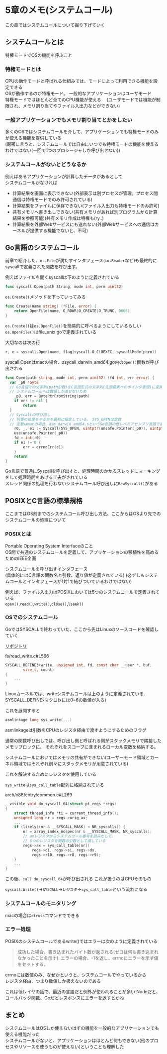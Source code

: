 # 5章のメモ(システムコール)

この章ではシステムコールについて掘り下げていく

## システムコールとは

特権モードでOSの機能を呼ぶこと

### 特権モードとは

CPUの動作モードと呼ばれる仕組みでは、モードによって利用できる機能を設定できる  
OSが動作するのが特権モード。 一般的なアプリケーションはユーザモード  
特権モードではほとんど全てのCPU機能が使える　 
(ユーザモードでは機能が制限され、メモリ割り当てやファイル入出力などができない)

### 一般アプリケーションでもメモリ割り当てとかをしたい

多くのOSではシステムコールを介して、アプリケーションでも特権モードのみが使える機能を提供している  
(厳密に言うと、システムコールでは自由にいつでも特権モードの機能を使えるわけではない(一回で1つのプロシージャしか呼び出せない))

### システムコールがないとどうなるか

例えばあるアプリケーションが計算したデータがあるとして  
システムコールがなければ

* 計算結果を画面に表示できない(外部表示は別プロセスが管理。プロセス間通信は特権モードでのみ許可されている)
* 計算結果をファイルに保存できない(ファイル入出力も特権モードのみ許可)
* 共有メモリへ書き出しできない(共有メモリがあれば別プログラムから計算結果を参照可能)(共有メモリ作成は特権も(ry..)
* 計算結果を外部Webサービスにも送れない(外部Webサービスへの通信はカーネルが提供する機能でないと、不可)

## Go言語のシステムコール

前章で紹介した、`os.File`が満たすインタフェース(`io.Reader`など)も最終的にsyscallで定義された関数を呼び出す。

例えばファイルを開くsyscallは下のように定義されている

```Go
func syscall.Open(path String, mode int, perm uint32)
```

`os.Create()`メソッドを下っていってみる

```Go
func Create(name string) (*File, error) {
	return OpenFile(name, O_RDWR|O_CREATE|O_TRUNC, 0666)
}
```

`os.Create()`は`os.OpenFile()`を簡易的に呼べるようにしているらしい  
`os.OpenFile()`はfile_unix.goで定義されている  

大切なのは次の行

```Go
r, e = syscall.Open(name, flag|syscall.O_CLOEXEC, syscallMode(perm))
```

syscall.Openはmacの場合、zsycall_darwin_amd64.go内の`Open()`関数が呼び出される

```Go
func Open(path string, mode int, perm uint32) (fd int, err error) {
  var _p0 *byte
  // Go言語での文字列(path引数)をC言語形式の文字列(先頭要素へのポインタ表現)に変換
  // システムコールへは数値しか渡せないため
	_p0, err = BytePtrFromString(path)
	if err != nil {
		return
  }
  // Syscallの呼び出し
  // 何番の処理をやるかを最初に指定している。 SYS_OPENは定数
  // 定数はmacの場合、asm_darwin_amd64.sというGo言語の低レベルアセンブリ言語で書かれたコードで定義されている。これ以降はOS側での処理になる
	r0, _, e1 := Syscall(SYS_OPEN, uintptr(unsafe.Pointer(_p0)), uintptr(mode), uintptr(perm))
	use(unsafe.Pointer(_p0))
	fd = int(r0)
	if e1 != 0 {
		err = errnoErr(e1)
	}
	return
}
```

Go言語で普通にSyscallを呼び出すと、処理時間のかかるスレッドにマーキングをして処理時間をあげる工夫がされている  
スレッド関係の処理を行わないシステムコール呼び出しに`RawSyscall()`がある

## POSIXとC言語の標準規格

ここまではOS前までのシステムコール呼び出し方法、ここからはOSより先でのシステムコールの処理について

### POSIXとは

Portable Operating System Interfaceのこと  
OS間で共通のシステムコールを定義して、アプリケーションの移植性を高めるためのIEEE企画

システムコールを呼び出すインタフェース  
(具体的にはC言語の関数名と引数、返り値が定義されている)
(必ずしもシステムコールとインタフェースが1対1で結びついているわけではない)

例えば、ファイル入出力はPOSIXにおいては5つのシステムコールで定義されている  
`open()`,`read()`,`write()`,`close()`,`lseek()`

### OSでのシステムコール

GoではSYSCALLで終わっていた、ここから先はLinuxのソースコードを確認していく

[リポジトリ](https://github.com/torvalds/linux/)

fs/read_write.c#L566
```c
SYSCALL_DEFINE3(write, unsigned int, fd, const char __user *, buf,
		size_t, count)
{
	...
}
```

Linuxカーネルでは、writeシステムコールは上のように定義されている.  
SYSCALL_DEFINE`x`マクロ(xには0~6の数値が入る)

これを展開すると

```c
asmlinkage long sys_write(...)
```

asmlinkageは引数をCPUのレジスタ経由で渡すようにするためのフラグ

通常の関数呼び出しでは、呼び出し側と呼ばれる側がスタックメモリで隣接したメモリブロックに、
それぞれをスコープに含まれるローカル変数を格納する。

システムコールにおいてはメモリの共有ができない(ユーザーモード領域とカーネル領域ではそれぞれ別々にスタックメモリが用意されている)

これを解決するためにレジスタを使用している

`sys_write`は`sys_call_table`配列に格納されている

arch/x86/entry/common.c#L269
```c
__visible void do_syscall_64(struct pt_regs *regs)
{
	struct thread_info *ti = current_thread_info();
	unsigned long nr = regs->orig_ax;
	...
	if (likely((nr & __SYSCALL_MASK) < NR_syscalls)) {
		nr = array_index_nospec(nr & __SYSCALL_MASK, NR_syscalls);
		// axレジスタからシステムコール番号を読みだして、
		// 6つのレジスタを関数の引数として渡している
		regs->ax = sys_call_table[nr](
			regs->di, regs->si, regs->dx,
			regs->r10, regs->r8, regs->r9);
	}
	...
}
```

この後、`call do_syscall_64`が呼び出される
これが扱うのはCPUそのもの

`syscall.Write()`→`SYSCALL`→`レジスタ`→`sys_call_table`という流れになる

### システムコールのモニタリング

macの場合は`dtruss`コマンドでできる

### エラー処理

POSIXのシステムコールであるwrite()ではエラーは次のように定義されている

> 成功した場合、書き込まれたバイト数が返される(ゼロは何も書き込まれなかったことを示す).
> エラーの場合、-1を返し、errnoにエラーを示す値をセットする。

errnoには数値のみ、なぜかというと、システムコールでやっているから  
レジスタ経由、つまり数値しか扱えないのである

これは低レイヤの話で、最近の言語だと例外が使われることが多い
Nodeだと、コールバック関数、Goだとレスポンスにエラーを返すとかね

## まとめ

システムコールはOSしか使えないはずの機能を一般的なアプリケーションでも使える機能だった  
システムコールがないと、アプリケーションはほとんど何もできない(他のプロセスやリソースを使うものが使えない)ということも理解した